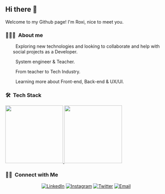 ## Hi there 👋 
Welcome to my Github page! I'm Roxi, nice to meet you.
<h3> 👩🏻‍💻 &nbsp;About me </h3>
 <ul> <p> &nbsp; Exploring new technologies and looking to collaborate and help with social projects as a Developer.</p></ul>
 <ul> <p> &nbsp; System engineer & Teacher.</p></ul>
 <ul> <p> &nbsp; From teacher to Tech Industry.</p></ul>
 <ul> <p> &nbsp; Learning more about Front-end, Back-end & UX/UI.</p></ul>

<h3> 🛠 &nbsp;Tech Stack</h3>
<a href="https://github.com/roxifochoag">
  <img height="180em" src="https://github-readme-stats.vercel.app/api/top-langs/?username=roxifochoag&theme=gradient&layout=compact" />
  <img height="180em" src="https://github-readme-stats.vercel.app/api?username=roxifochoag&show_icons=true&theme=gradient" />


</a>
<br/>

<h3> 🤝🏻 &nbsp;Connect with Me </h3>
<p align="center">
<a href="https://www.linkedin.com/in/roxifochoag/"><img alt="LinkedIn" src="https://img.shields.io/badge/LinkedIn-roxifochoag-blue?style=flat-square&logo=linkedin"></a>
<a href="https://www.instagram.com/roxifochoag/"><img alt="Instagram" src="https://img.shields.io/badge/Instagram-roxifochoag-blue?style=flat-square&logo=instagram"></a>
<a href="https://www.twitter.com/roxifochoag/"><img alt="Twitter" src="https://img.shields.io/badge/twitter-roxifochoag-blue?style=flat-square&logo=twitter"></a>
<a href="mailto:rfog1990@gmail.com"><img alt="Email" src="https://img.shields.io/badge/Email-rfog1990@gmail.com-blue?style=flat-square&logo=gmail"></a>
</p>
